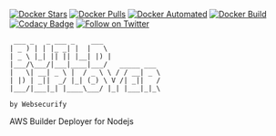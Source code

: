 [![Docker Stars](https://img.shields.io/docker/stars/websecurify/aws-nodejs-build-deployer.svg)](https://hub.docker.com/r/websecurify/aws-nodejs-build-deployer/)
[![Docker Pulls](https://img.shields.io/docker/pulls/websecurify/aws-nodejs-build-deployer.svg)](https://hub.docker.com/r/websecurify/aws-nodejs-build-deployer/)
[![Docker Automated](https://img.shields.io/docker/automated/websecurify/aws-nodejs-build-deployer.svg)](https://hub.docker.com/r/websecurify/aws-nodejs-build-deployer/)
[![Docker Build](https://img.shields.io/docker/build/websecurify/aws-nodejs-build-deployer.svg)](https://hub.docker.com/r/websecurify/aws-nodejs-build-deployer/)
[![Codacy Badge](https://api.codacy.com/project/badge/Grade/460705cbc1874549a4b073e0fc75c15b)](https://www.codacy.com/app/Websecurify/docker-aws-nodejs-build-deployer?utm_source=github.com&amp;utm_medium=referral&amp;utm_content=websecurify/docker-aws-nodejs-build-deployer&amp;utm_campaign=Badge_Grade)
[![Follow on Twitter](https://img.shields.io/twitter/follow/websecurify.svg?logo=twitter)](https://twitter.com/websecurify)


	 ___ _   _ ___ _    ___              
	| _ ) | | |_ _| |  |   \             
	| _ \ |_| || || |__| |) |            
	|___/\___/|___|____|___/   _____ ___
	|   \| __| _ \ |  / _ \ \ / / __| _ \
	| |) | _||  _/ |_| (_) \ V /| _||   /
	|___/|___|_| |____\___/ |_| |___|_|_\

	by Websecurify


AWS Builder Deployer for Nodejs
